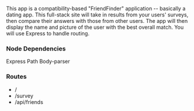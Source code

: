 This app is a compatibility-based "FriendFinder" application -- basically a dating app. This full-stack site will take in results from your users' surveys, then compare their answers with those from other users. The app will then display the name and picture of the user with the best overall match.  You will use Express to handle routing.
 
 ### Node Dependencies
 Express
 Path
 Body-parser
 
 ### Routes
 * /
 * /survey
 * /api/friends
